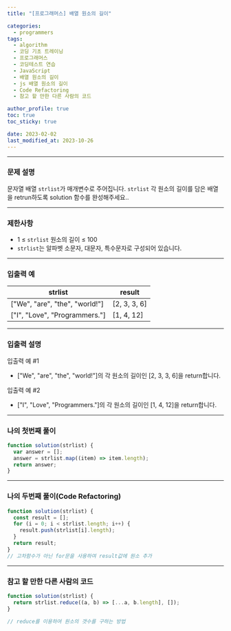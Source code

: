```yaml
---
title: "[프로그래머스] 배열 원소의 길이"

categories:
  - programmers
tags:
  - algorithm
  - 코딩 기초 트레이닝
  - 프로그래머스
  - 코딩테스트 연습
  - JavaScript
  - 배열 원소의 길이
  - js 배열 원소의 길이
  - Code Refactoring
  - 참고 할 만한 다른 사람의 코드

author_profile: true
toc: true
toc_sticky: true

date: 2023-02-02
last_modified_at: 2023-10-26
---
```


---

### 문제 설명

문자열 배열 `strlist`가 매개변수로 주어집니다. `strlist` 각 원소의 길이를 담은 배열을 retrun하도록 solution 함수를 완성해주세요..

---

### 제한사항

- 1 ≤ `strlist` 원소의 길이 ≤ 100
- `strlist`는 알파벳 소문자, 대문자, 특수문자로 구성되어 있습니다.

---

### 입출력 예

| strlist                        | result       |
| ------------------------------ | ------------ |
| ["We", "are", "the", "world!"] | [2, 3, 3, 6] |
| ["I", "Love", "Programmers."]  | [1, 4, 12]   |

---

### 입출력 설명

입출력 예 #1

- ["We", "are", "the", "world!"]의 각 원소의 길이인 [2, 3, 3, 6]을 return합니다.

입출력 예 #2

- ["I", "Love", "Programmers."]의 각 원소의 길이인 [1, 4, 12]을 return합니다.

---

### 나의 첫번째 풀이

```jsx
function solution(strlist) {
  var answer = [];
  answer = strlist.map((item) => item.length);
  return answer;
}
```

---

### 나의 두번째 풀이(Code Refactoring)

```jsx
function solution(strlist) {
  const result = [];
  for (i = 0; i < strlist.length; i++) {
    result.push(strlist[i].length);
  }
  return result;
}
// 고차함수가 아닌 for문을 사용하여 result값에 원소 추가
```

---

### 참고 할 만한 다른 사람의 코드

```jsx
function solution(strlist) {
  return strlist.reduce((a, b) => [...a, b.length], []);
}

// reduce를 이용하여 원소의 갯수를 구하는 방법
```
